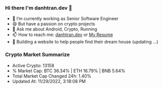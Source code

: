### Hi there I'm danhtran.dev 👋

- 🔭 I’m currently working as Senior Software Engineer
- 😄 But have a passion on crypto projects
- 💬 Ask me about Android, Crypto, Running 
- 📫 How to reach me: <a href="https://danhtran.dev" target="_blank">danhtran.dev</a> or <a href="Dan-Resume.pdf" target="_blank">My Resume</a>
- 🌱 Building a website to help people find their dream house (updating ...)

### Crypto Market Summarize
- Active Crypto: 13158
- % Market Cap: BTC 36.34% | ETH 16.79% | BNB 5.64%
- Total Market Cap Changed 24h: 1.40%
- Updated At: 11/29/2022, 3:18:08 PM

